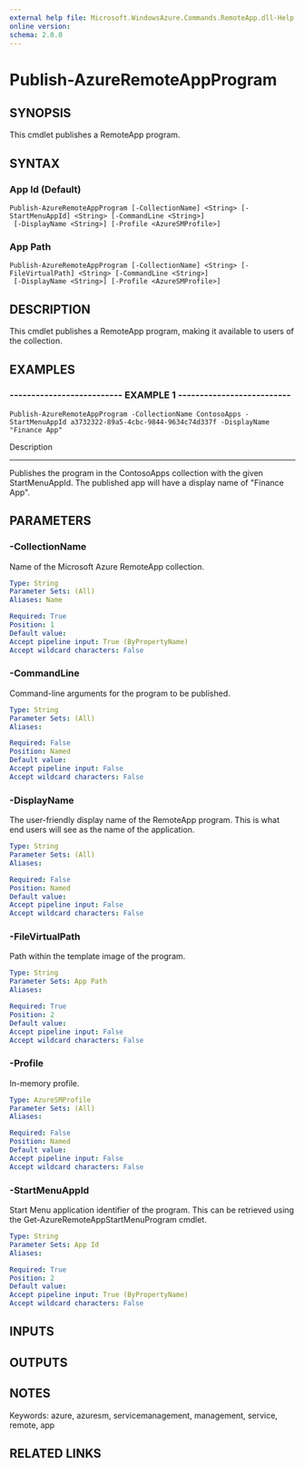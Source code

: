 ```yaml
---
external help file: Microsoft.WindowsAzure.Commands.RemoteApp.dll-Help.xml
online version: 
schema: 2.0.0
---
```


# Publish-AzureRemoteAppProgram
## SYNOPSIS
This cmdlet publishes a RemoteApp program.

## SYNTAX

### App Id (Default)
```
Publish-AzureRemoteAppProgram [-CollectionName] <String> [-StartMenuAppId] <String> [-CommandLine <String>]
 [-DisplayName <String>] [-Profile <AzureSMProfile>]
```

### App Path
```
Publish-AzureRemoteAppProgram [-CollectionName] <String> [-FileVirtualPath] <String> [-CommandLine <String>]
 [-DisplayName <String>] [-Profile <AzureSMProfile>]
```

## DESCRIPTION
This cmdlet publishes a RemoteApp program, making it available to users of the collection.

## EXAMPLES

### -------------------------- EXAMPLE 1 --------------------------
```
Publish-AzureRemoteAppProgram -CollectionName ContosoApps -StartMenuAppId a3732322-89a5-4cbc-9844-9634c74d337f -DisplayName "Finance App"
```

Description

-----------

Publishes the program in the ContosoApps collection with the given StartMenuAppId. 
The published app will have a display name of "Finance App".

## PARAMETERS

### -CollectionName
Name of the Microsoft Azure RemoteApp collection.

```yaml
Type: String
Parameter Sets: (All)
Aliases: Name

Required: True
Position: 1
Default value: 
Accept pipeline input: True (ByPropertyName)
Accept wildcard characters: False
```

### -CommandLine
Command-line arguments for the program to be published.

```yaml
Type: String
Parameter Sets: (All)
Aliases: 

Required: False
Position: Named
Default value: 
Accept pipeline input: False
Accept wildcard characters: False
```

### -DisplayName
The user-friendly display name of the RemoteApp program.
This is what end users will see as the name of the application.

```yaml
Type: String
Parameter Sets: (All)
Aliases: 

Required: False
Position: Named
Default value: 
Accept pipeline input: False
Accept wildcard characters: False
```

### -FileVirtualPath
Path within the template image of the program.

```yaml
Type: String
Parameter Sets: App Path
Aliases: 

Required: True
Position: 2
Default value: 
Accept pipeline input: False
Accept wildcard characters: False
```

### -Profile
In-memory profile.

```yaml
Type: AzureSMProfile
Parameter Sets: (All)
Aliases: 

Required: False
Position: Named
Default value: 
Accept pipeline input: False
Accept wildcard characters: False
```

### -StartMenuAppId
Start Menu application identifier of the program. 
This can be retrieved using the Get-AzureRemoteAppStartMenuProgram cmdlet.

```yaml
Type: String
Parameter Sets: App Id
Aliases: 

Required: True
Position: 2
Default value: 
Accept pipeline input: True (ByPropertyName)
Accept wildcard characters: False
```

## INPUTS

## OUTPUTS

## NOTES
Keywords: azure, azuresm, servicemanagement, management, service, remote, app

## RELATED LINKS

